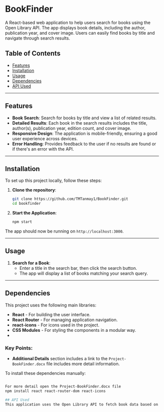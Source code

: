 # BookFinder

A React-based web application to help users search for books using the Open Library API. The app displays book details, including the author, publication year, and cover image. Users can easily find books by title and navigate through search results.

## Table of Contents
- [Features](#features)
- [Installation](#installation)
- [Usage](#usage)
- [Dependencies](#dependencies)
- [API Used](#api-used)

---

## Features

- **Book Search**: Search for books by title and view a list of related results.
- **Detailed Results**: Each book in the search results includes the title, author(s), publication year, edition count, and cover image.
- **Responsive Design**: The application is mobile-friendly, ensuring a good user experience across devices.
- **Error Handling**: Provides feedback to the user if no results are found or if there's an error with the API.

---

## Installation

To set up this project locally, follow these steps:

1. **Clone the repository**:
    ```bash
    git clone https://github.com/TMTanmay1/BookFinder.git
    cd bookfinder
    ```

2. **Start the Application**:
    ```bash
    npm start
    ```

The app should now be running on `http://localhost:3000`.

---

## Usage

1. **Search for a Book**:
   - Enter a title in the search bar, then click the search button.
   - The app will display a list of books matching your search query.

---

## Dependencies

This project uses the following main libraries:

- **React** - For building the user interface.
- **React Router** - For managing application navigation.
- **react-icons** - For icons used in the project.
- **CSS Modules** - For styling the components in a modular way.
- 
### Key Points:
- **Additional Details** section includes a link to the `Project-BookFinder.docx` file includes more detail information.

To install these dependencies manually:
```bash

For more detail open the Project-BookFinder.docx file
npm install react react-router-dom react-icons

## API Used
This application uses the Open Library API to fetch book data based on user search queries. The data fetched includes the book title, authors, cover image, edition count, and first publish year.

